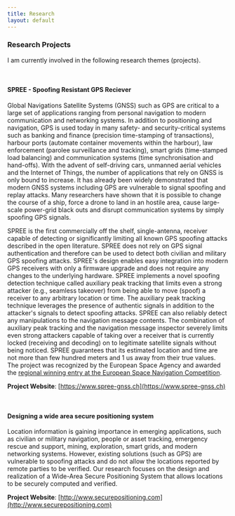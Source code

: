 ```yaml
---
title: Research
layout: default
---
```


### Research Projects

I am currently involved in the following research themes (projects).

</br>

#### SPREE - Spoofing Resistant GPS Reciever

Global Navigations Satellite Systems (GNSS) such as GPS are critical to a large set of applications ranging from personal navigation to modern communication and networking systems. In addition to positioning and navigation, GPS is used today in many safety- and security-critical systems such as banking and finance (precision time-stamping of transactions), harbour ports (automate container movements within the harbour), law enforcement (parolee surveillance and tracking), smart grids (time-stamped load balancing) and communication systems (time synchronisation and hand-offs). With the advent of self-driving cars, unmanned aerial vehicles and the Internet of Things, the number of applications that rely on GNSS is only bound to increase. It has already been widely demonstrated that modern GNSS systems including GPS are vulnerable to signal spoofing and replay attacks. Many researchers have shown that it is possible to change the course of a ship, force a drone to land in an hostile area, cause large-scale power-grid black outs and disrupt communication systems by simply spoofing GPS signals. 

SPREE is the first commercially off the shelf, single-antenna, receiver capable of detecting or significantly limiting all known GPS spoofing attacks described in the open literature. SPREE does not rely on GPS signal authentication and therefore can be used to detect both civilian and military GPS spoofing attacks. SPREE's design enables easy integration into modern GPS receivers with only a firmware upgrade and does not require any changes to the underlying hardware. SPREE implements a novel spoofing detection technique called auxiliary peak tracking that limits even a strong attacker (e.g., seamless takeover) from being able to move (spoof) a receiver to any arbitrary location or time. The auxiliary peak tracking technique leverages the presence of authentic signals in addition to the attacker's signals to detect spoofing attacks. SPREE can also reliably detect any manipulations to the navigation message contents. The combination of auxiliary peak tracking and the navigation message inspector severely limits even strong attackers capable of taking over a receiver that is currently locked (receiving and decoding) on to legitimate satellite signals without being noticed. SPREE guarantees that its estimated location and time are not more than few hundred meters and 1 us away from their true values. The project was recognized by the European Space Agency and awarded the [regional winning entry at the European Space Navigation Competition](http://www.esnc.eu/winner_award/esnc/).

**Project Website**: [https://www.spree-gnss.ch](https://www.spree-gnss.ch)

</br>

#### Designing a wide area secure positioning system

Location information is gaining importance in emerging applications, such as civilian or military navigation, people or asset tracking, emergency rescue and support, mining, exploration, smart grids, and modern networking systems. However, existing solutions (such as GPS) are vulnerable to spoofing attacks and do not allow the locations reported by remote parties to be verified. Our research focuses on the design and realization of a Wide-Area Secure Positioning System that allows locations to be securely computed and verified. 

**Project Website**: [http://www.securepositioning.com](http://www.securepositioning.com)




